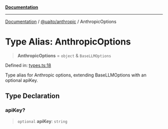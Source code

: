 [**Documentation**](../../../README.md)

***

[Documentation](../../../README.md) / [@uaito/anthropic](../README.md) / AnthropicOptions

# Type Alias: AnthropicOptions

> **AnthropicOptions** = `object` & `BaseLLMOptions`

Defined in: [types.ts:18](https://github.com/elribonazo/uaito/blob/6936f8ff79845312a8065c6fe5b6c9a6c7758a46/packages/anthropic/src/types.ts#L18)

Type alias for Anthropic options, extending BaseLLMOptions with an optional apiKey.

## Type Declaration

### apiKey?

> `optional` **apiKey**: `string`
